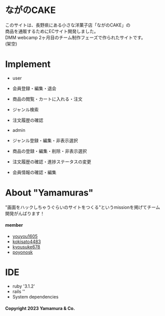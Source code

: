 # ながのCAKE
このサイトは、長野県にある小さな洋菓子店「ながのCAKE」の<br>
商品を通販するためにECサイト開発しました。<br>
DMM webcamp 2ヶ月目のチーム制作フェーズで作られたサイトです。<br>
(架空)

# Implement

* user
 * 会員登録・編集・退会
 * 商品の閲覧・カートに入れる・注文
 * ジャンル検索
 * 注文履歴の確認

* admin
 * ジャンル登録・編集・非表示選択
 * 商品の登録・編集・削除・非表示選択
 * 注文履歴の確認・進捗ステータスの変更
 * 会員情報の確認・編集

# About "Yamamuras"
"画面をハックしちゃうぐらいのサイトをつくる"というmissionを掲げてチーム開発がんばります！

#### member
* [youyou1605](https://github.com/youyou1605)
* [kokisato4483](https://github.com/kokisato4483)
* [kyousuke678](https://github.com/kyousuke678)
* [poyonosk](https://github.com/poyonosk)

# IDE
* ruby '3.1.2'
* rails ''
* System dependencies



#### Copyright 2023 Yamamura & Co. 

